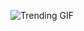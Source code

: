 ![Trending GIF](https://media4.giphy.com/media/v1.Y2lkPThiYjIxNzcyYTljcmM4Zms3anpiZXhhb2s2d3o1MG5keWFvZmV3cHBvdTBiMjlhaiZlcD12MV9naWZzX3NlYXJjaCZjdD1n/SXOaBm5npU8UcTuTLk/giphy.gif)
